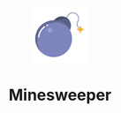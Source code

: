 <div align="center">
  <img alt="Reversi" height="100px" width="100px" src="./src/assets/bomb.png" />
  <h1>Minesweeper</h1>
</div>
